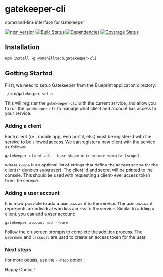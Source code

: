 gatekeeper-cli
==============

command-line interface for Gatekeeper

[![npm version](https://img.shields.io/npm/v/@onehilltech/gatekeeper-cli.svg?maxAge=2592000)](https://www.npmjs.com/package/@onehilltech/gatekeeper-cli)
[![Build Status](https://travis-ci.org/onehilltech/gatekeeper-cli.svg?branch=master)](https://travis-ci.org/onehilltech/gatekeeper-cli)
[![Dependencies](https://david-dm.org/onehilltech/gatekeeper-cli.svg)](https://david-dm.org/onehilltech/gatekeeper-cli)
[![Coverage Status](https://coveralls.io/repos/github/onehilltech/gatekeeper-cli/badge.svg?branch=master)](https://coveralls.io/github/onehilltech/gatekeeper-cli?branch=master)

Installation
--------------

    npm install -g @onehilltech/gatekeeper-cli
 
Getting Started
---------------

First, we need to setup Gatekeeper from the Blueprint application directory:

    ./bin/gatekeeper-setup
    
This will register the `gatekeeper-cli` with the current service, and allow you
to run the `gatekeeper-cli` to manage what client and account has access to your
service.

### Adding a client

Each client (i.e., mobile app, web portal, etc.) must be registered with the service
to be allowed access. We can register a new client with the service as follows:

    gatekeeper client add --base <base-uri> <name> <email> [scope]
    
where `scope` is an optional list of strings that define the access scope for the
client (`*` denotes superuser). The client id and secret will be printed to the
console. This should be used with requesting a client-level access token from the
service.

### Adding a user account

It is allow possible to add a user account to the service. The user account represents
an individual who has access to the service. Similar to adding a client, you can add
a user account:

    gatekeeper account add --base 
    
Follow the on-screen prompts to complete the addition process. The `username` 
and `password` are used to create an access token for the user.

### Next steps

For more details, use the `--help` option.

Happy Coding!

